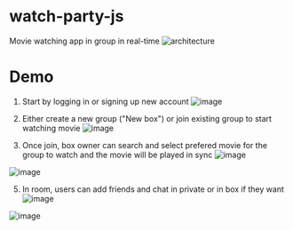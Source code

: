 # watch-party-js
Movie watching app in group in real-time
![architecture](https://github.com/user-attachments/assets/457d244f-88f6-4c25-bbbf-4e7c1d123a66)

# Demo
1. Start by logging in or signing up new account
![image](https://github.com/user-attachments/assets/dce0643d-0d54-4430-9fb9-07a85226f3e9)

2. Either create a new group ("New box") or join existing group to start watching movie
![image](https://github.com/user-attachments/assets/f2d31410-c2e5-4a57-8ece-7e39fdc52ca2)

3. Once join, box owner can search and select prefered movie for the group to watch and the movie will be played in sync
![image](https://github.com/user-attachments/assets/d8c26bb7-74c3-4fef-a906-12158cca20c1)

![image](https://github.com/user-attachments/assets/c6828306-4821-4471-910e-00159a3e0f31)

5. In room, users can add friends and chat in private or in box if they want
![image](https://github.com/user-attachments/assets/a92f8494-a73b-44cf-9d22-904b4f5c846f)

![image](https://github.com/user-attachments/assets/c7692e69-da29-481d-828e-fc68dcb954fa)
